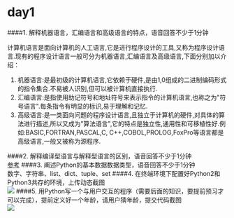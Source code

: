 # day1
####1. 解释机器语言，汇编语言和高级语言的特点，语音回答不少于1分钟  

计算机语言是面向计算机的人工语言,它是进行程序设计的工具,又称为程序设计语言.现有的程序设计语言一般可分为机器语言,汇编语言及高级语言,下面分别加以介绍：  
1. 机器语言:是最初级的计算机语言,它依赖于硬件,是由1,0组成的二进制编码形式的指令集合.不易被人识别,但可以被计算机直接执行.  
2. 汇编语言:是指使用助记符号和地址符号来表示指令的计算机语言,也称之为"符号语言".每条指令有明显的标识,易于理解和记忆.  
3. 高级语言:是一类面向问题的程序设计语言,且独立于计算机的硬件,对具体的算法进行描述,所以又成为"算法语言",它的特点是独立性,通用性和可移植性好.例如:BASIC,FORTRAN,PASCAL,C,
C++,COBOL,PROLOG,FoxPro等语言都是高级语言,一般又被称为源程序.  

####2. 解释编译型语言与解释型语言的区别，语音回答不少于1分钟  
[参考](https://blog.csdn.net/u014647208/article/details/78329187)
####3. 阐述Python的基本数据数据类型，语音回答不少于1分钟  
数字、字符串、list、dict、tuple、set
####4. 在终端环境下配置好Python2和Python3共存的环境，上传动态截图  
![](http://pkyj9kypg.bkt.clouddn.com/19-1-7/82218207.jpg)
####5. 用Python写一个与用户交互的程序（需要后面的知识，要提前预习才可以完成），提前定义好一个年龄，请用户猜年龄，提交代码截图  
![](http://pkyj9kypg.bkt.clouddn.com/19-1-7/47401012.jpg)
